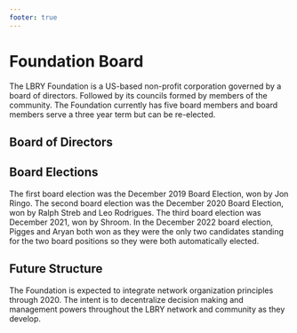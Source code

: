 ```yaml
---
footer: true
---
```


# Foundation Board
The LBRY Foundation is a US-based non-profit corporation governed by a board of directors. Followed by its councils formed by members of the community. The Foundation currently has five board members and board members serve a three year term but can be re-elected. 
<!-- TODO probably add more about the governance here -->

## Board of Directors
<!-- TODO update images with real people -->
<Person
  avatar="/logo.png"
  imageClass="rounded"
  name="Vlad Nikolaev"
  subtitle="Second community elected board member of LBRY Foundation, Inc."/>
<Person
  avatar="/logo.png"
  imageClass="rounded"
  name="Ralph Streb"
  subtitle="Second community elected board member of LBRY Foundation, Inc."/> <!-- TODO typo? -->
<Person
  avatar="/logo.png"
  imageClass="rounded"
  name="Shroom"
  subtitle="Third community elected board member of LBRY Foundation, Inc."/>
<Person
  avatar="/logo.png"
  imageClass="rounded"
  name="Pigges"
  subtitle="Fourth community elected board member of LBRY Foundation, Inc."/>
<Person
  avatar="/logo.png"
  imageClass="rounded"
  name="Aryan"
  subtitle="Fourth community elected board member of LBRY Foundation, Inc."/>

## Board Elections
The first board election was the December 2019 Board Election, won by Jon Ringo.
The second board election was the December 2020 Board Election, won by Ralph Streb and Leo Rodrigues.
The third board election was December 2021, won by Shroom.
In the December 2022 board election, Pigges and Aryan both won as they were the only two candidates standing for the two board positions so they were both automatically elected.
<!-- TODO more info? -->

## Future Structure
The Foundation is expected to integrate network organization principles through 2020.
The intent is to decentralize decision making and management powers throughout the LBRY network and community as they develop.
<!-- TODO more info? -->
